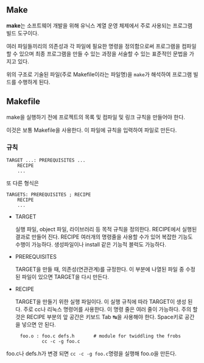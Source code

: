 ## Make

**make**는 소프트웨어 개발을 위해 유닉스 계열 운영 체제에서 주로 사용되는 프로그램 빌드 도구이다.

여러 파일들끼리의 의존성과 각 파일에 필요한 명령을 정의함으로써 프로그램을 컴파일할 수 있으며 최종 프로그램을 만들 수 있는 과정을 서술할 수 있는 표준적인 문법을 가지고 있다.

위의 구조로 기술된 파일(주로 Makefile이라는 파일명)을 `make`가 해석하여 프로그램 빌드를 수행하게 된다.



## Makefile

make을 실행하기 전에 프로젝트의 목록 및 컴파일 및 링크 규칙을 만들어야 한다.

이것은 보통 Makefile을 사용한다. 이 파일에 규칙을 입력하여 파일로 만든다.

### 규칙

```
TARGET ...: PREREQUISITES ...
	RECIPE
	...
```

또 다른 형식은

```
TARGETS: PREREQUISITES ; RECIPE
	RECIPE
	...
```

- TARGET

  실행 파일, object 파일, 라이브러리 등 목적 규칙을 정의한다. RECIPE에서 실행된 결과로 만들어 진다. RECIPE 여러개의 명령줄을 사용할 수가 있어 복잡한 기능도 수행이 가능하다. 생성파일이나 install 같은 기능적 블럭도 가능하다.

- PREREQUISITES

  TARGET을 만들 때, 의존성(연관관계)를 규정한다. 이 부분에 나열된 파일 중 수정된 파일이 있으면 TARGET을 다시 만든다.

- RECIPE

  TARGET을 만들기 위한 실행 파일이다. 이 실행 규칙에 따라 TARGET이 생성 된다. 주로 cc나 리눅스 명령어를 사용한다. 이 명령 줄은 여러 줄이 가능하다. 주의 할 것은 RECIPE 부분의 앞 공간은 키보드 Tab ↹을 사용해야 한다. Space키로 공간을 넣으면 안 된다.

```
     foo.o : foo.c defs.h       # module for twiddling the frobs
             cc -c -g foo.c
```

foo.c나 defs.h가 변경 되면 `cc -c -g foo.c`명령을 실행해 foo.o을 만든다.